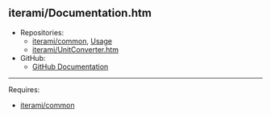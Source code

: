 iterami/Documentation.htm
-------------------------

* Repositories:
  * [iterami/common](https://github.com/iterami/Documentation.htm/blob/gh-pages/common/README.md), [Usage](https://github.com/iterami/Documentation.htm/blob/gh-pages/repositories/common.md)
  * [iterami/UnitConverter.htm](https://github.com/iterami/Documentation.htm/blob/gh-pages/repositories/unitconverter.md)
* GitHub:
  * [GitHub Documentation](https://github.com/iterami/Documentation.htm/blob/gh-pages/github/README.md)

---

Requires:
* [iterami/common](https://github.com/iterami/common)
